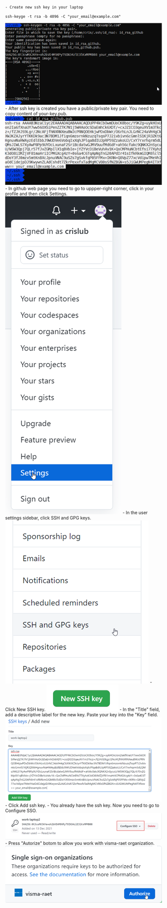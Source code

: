     - Create new ssh key in your laptop
```
ssh-keyge -t rsa -b 4096 -C "your_email@example.com"
```
![SSH keygen](image/ssh-keygen.png)
    - After ssh key is created you have a public/private key pair. You need to copy content of your-key.pub.
![SSH output](image/ssh-output.png)
    - In github web page you need to go to uppper-right corner, click in your profile and then click Settings.
![Account Settings](image/account-settings.png)
    - In the user settings sidebar, click SSH and GPG keys.
![SSH key github](image/ssh-keys.png)
    - Click New SSH key.
![New github key](image/new-ssh.png)
    - In the "Title" field, add a descriptive label for the new key. Paste your key into the "Key" field.
![Add ssh key](image/ssh-key-add.png)
    - Click Add ssh key.
    - You already have the ssh key. Now you need to go to Configure SSO.
![SSO](image/ssh-configure-sso.png)
    - Press "Autorize" botom to allow you work with visma-raet organization.
![SSO visma-raet](image/ssh-sso-visma.png)
